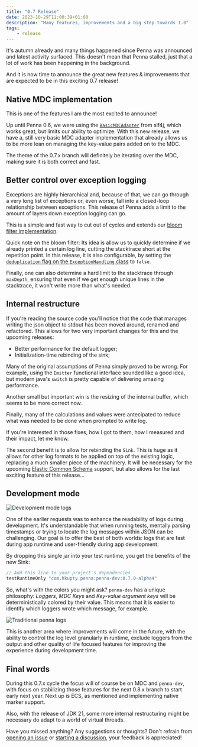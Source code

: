 ```yaml
---
title: "0.7 Release"
date: 2023-10-29T11:00:39+01:00
description: "Many features, improvements and a big step towards 1.0"
tags:
    - release
---
```


It's autumn already and many things happened since Penna was announced and latest activity surfaced.
This doesn't mean that Penna stalled, just that a lot of work has been happening in the background.

And it is now time to announce the great new features & improvements that are expected to be in this exciting 0.7 release!

<!--more-->

## Native MDC implementation

This is one of the features I am the most excited to announce!

Up until Penna 0.6, we were using the [`BasicMDCAdapter`](https://www.slf4j.org/apidocs/org/slf4j/helpers/BasicMDCAdapter.html) from slf4j, which works great, but limits our ability to optimize.
With this new release, we have a, still very basic MDC adapter implementation that already allows us to be more lean on managing
the key-value pairs added on to the MDC.

The theme of the 0.7.x branch will definitely be iterating over the MDC, making sure it is both correct and fast.

## Better control over exception logging

Exceptions are highly hierarchical and, because of that, we can go through a very long list of exceptions or, even worse, fall into a closed-loop
relationship between exceptions. This release of Penna adds a limit to the amount of layers down exception logging can go.

This is a simple and fast way to cut out of cycles and extends our [bloom filter implementation](https://github.com/hkupty/penna/blob/30015e32d2106d33b39cd235571d461cc495241a/penna-core/src/main/java/penna/core/internals/StackTraceBloomFilter.java).

Quick note on the bloom filter: Its idea is allow us to quickly determine if we already printed a certain log line, cutting the stacktrace short at the repetition point.
In this release, it is also configurable, by setting the [`deduplication` flag on the `ExceptionHandling` class](https://github.com/hkupty/penna/blob/dev/0.7/penna-api/src/main/java/penna/api/config/ExceptionHandling.java) to `false`.

Finally, one can also determine a hard limit to the stacktrace through `maxDepth`, ensuring that even if we get enough unique lines in the stacktrace, it won't write more than
what's needed.

## Internal restructure

If you're reading the source code you'll notice that the code that manages writing the json object to stdout has been moved around, renamed and refactored.
This allows for two very important changes for this and the upcoming releases:

- Better performance for the default logger;
- Initialization-time rebinding of the sink;

Many of the original assumptions of Penna simply proved to be wrong. For example, using the `Emitter` functional interface sounded like a good idea,
but modern java's `switch` is pretty capable of delivering amazing performance.

Another small but important win is the resizing of the internal buffer, which seems to be more correct now.

Finally, many of the calculations and values were antecipated to reduce what was needed to be done when prompted to write log.

If you're interested in those fixes, how I got to them, how I measured and their impact, let me know.

The second benefit is to allow for rebinding the `Sink`. This is huge as it allows for other log formats to be applied on top of the existing logic, replacing a much
smaller piece of the machinery. It will be necessary for the upcoming [Elastic Common Schema](https://www.elastic.co/guide/en/ecs/8.10/ecs-reference.html) support, but also allows for the last exciting feature of this release...

## Development mode

![Development mode logs](/penna/penna-dev.png)

One of the earlier requests was to enhance the readability of logs during development.
It's understandable that when running tests, mentally parsing timestamps or trying to locate the log messages within JSON can be challenging.
Our goal is to offer the best of both worlds: logs that are fast during app runtime and user-friendly during app development.

By dropping this single jar into your test runtime, you get the benefits of the new Sink:
```gradle
// Add this line to your project's dependencies
testRuntimeOnly "com.hkupty.penna:penna-dev:0.7.0-alpha4"
```

So, what's with the colors you might ask?
`penna-dev` has a unique philosophy: *Loggers*, *MDC Keys* and *Key-value argument keys* will be deterministically colored by their value. This means that it is easier to identify which loggers wrote which message, for example.

![Traditional penna logs](/penna/penna-core-logs.png)

This is another area where improvements will come in the future, with the ability to control the log level granularly in runtime, exclude loggers from the output and other quality of life focused features for improving the
experience during development time.

## Final words

During this 0.7.x cycle the focus will of course be on MDC and `penna-dev`, with focus on stabilizing those features for the next 0.8.x branch to start early next year. Next up is ECS, as mentioned and implementing native marker support.

Also, with the release of JDK 21, some more internal restructuring might be necessary do adapt to a world of virtual threads.

Have you missed anything? Any suggestions or thoughts? Don't refrain from [opening an issue](https://github.com/hkupty/penna/issues) or [starting a discussion](https://github.com/hkupty/penna/discussions), your feedback is appreciated!
